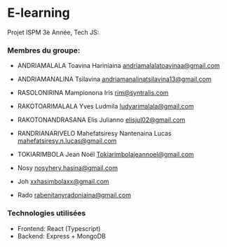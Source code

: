 # E-learning

Projet ISPM 3è Année, Tech JS:

### Membres du groupe:

- ANDRIAMALALA Toavina Hariniaina <andriamalalatoavinaa@gmail.com>
- ANDRIAMANALINA Tsilavina <andriamanalinatsilavina13@gmail.com>
- RASOLONIRINA Mampionona Iris <rim@syntralis.com>

- RAKOTOARIMALALA Yves Ludmila <ludyarimalala@gmail.com>
- RAKOTONANDRASANA Elis Julianno <elisjul02@gmail.com>
- RANDRIANARIVELO Mahefatsiresy Nantenaina Lucas <mahefatsiresy.n.lucas@gmail.com>
- TOKIARIMBOLA Jean Noël <Tokiarimbolajeannoel@gmail.com>
- Nosy <nosyhery.hasina@gmail.com>
- Joh <xxhasimbolaxx@gmail.com>
- Rado <rabenitanyradoniaina@gmail.com>

### Technologies utilisées

- Frontend: React (Typescript)
- Backend: Express + MongoDB
